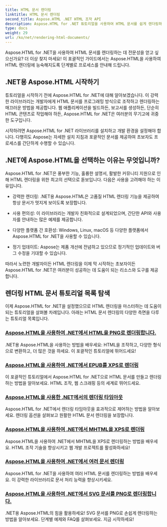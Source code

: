 ```yaml
---
title: HTML 문서 렌더링
linktitle: HTML 문서 렌더링
second_title: Aspose.HTML .NET HTML 조작 API
description: Aspose.HTML for .NET 튜토리얼을 사용하여 HTML 문서를 쉽게 렌더링하는 방법을 알아보세요. HTML 렌더링을 마스터하기 위한 포괄적인 튜토리얼 목록을 살펴보세요.
type: docs
weight: 29
url: /ko/net/rendering-html-documents/
---
```


Aspose.HTML for .NET을 사용하여 HTML 문서를 렌더링하는 데 전문성을 얻고 싶으신가요? 더 이상 찾지 마세요! 이 포괄적인 가이드에서는 Aspose.HTML을 사용하여 HTML 렌더링에 능숙해지도록 단계별로 프로세스를 안내해 드립니다.

## .NET용 Aspose.HTML 시작하기

튜토리얼을 시작하기 전에 Aspose.HTML for .NET에 대해 알아보겠습니다. 이 강력한 라이브러리는 개발자에게 HTML 문서를 프로그래밍 방식으로 조작하고 렌더링하는 매끄러운 방법을 제공합니다. 웹 애플리케이션을 빌드하든, 보고서를 생성하든, 단순히 HTML 콘텐츠로 작업해야 하든, Aspose.HTML for .NET은 여러분의 무기고에 귀중한 도구입니다.

시작하려면 Aspose.HTML for .NET 라이브러리를 설치하고 개발 환경을 설정해야 합니다. 다행히도 Aspose는 자세한 설치 지침과 포괄적인 문서를 제공하여 초보자도 프로세스를 간단하게 수행할 수 있습니다.

## .NET에 Aspose.HTML을 선택하는 이유는 무엇입니까?

Aspose.HTML for .NET은 풍부한 기능, 훌륭한 설명서, 활발한 커뮤니티 지원으로 인해 HTML 렌더링을 위한 최고의 선택으로 돋보입니다. 다음은 사용을 고려해야 하는 이유입니다.

- 강력한 렌더링: .NET용 Aspose.HTML은 고품질 HTML 렌더링 기능을 제공하여 항상 문서가 멋지게 보이도록 보장합니다.

- 사용 편의성: 이 라이브러리는 개발자 친화적으로 설계되었으며, 간단한 API와 사용자를 안내하는 많은 예제를 제공합니다.

- 다양한 플랫폼 간 호환성: Windows, Linux, macOS 등 다양한 플랫폼에서 Aspose.HTML for .NET을 사용할 수 있습니다.

- 정기 업데이트: Aspose는 제품 개선에 전념하고 있으므로 정기적인 업데이트와 버그 수정을 기대할 수 있습니다.

따라서 노련한 개발자이든 HTML 렌더링을 이제 막 시작하는 초보자이든 Aspose.HTML for .NET은 여러분이 성공하는 데 도움이 되는 리소스와 도구를 제공합니다.

## 렌더링 HTML 문서 튜토리얼 목록 탐색

이제 Aspose.HTML for .NET을 설정했으므로 HTML 렌더링을 마스터하는 데 도움이 되는 튜토리얼을 살펴볼 차례입니다. 아래는 HTML 문서 렌더링의 다양한 측면을 다루는 튜토리얼 목록입니다.

### [Aspose.HTML을 사용하여 .NET에서 HTML을 PNG로 렌더링합니다.](./render-html-as-png/)
.NET용 Aspose.HTML을 사용하는 방법을 배우세요: HTML을 조작하고, 다양한 형식으로 변환하고, 더 많은 것을 하세요. 이 포괄적인 튜토리얼에 뛰어드세요!
### [Aspose.HTML을 사용하여 .NET에서 EPUB를 XPS로 렌더링](./render-epub-as-xps/)
이 포괄적인 튜토리얼에서 Aspose.HTML for .NET으로 HTML 문서를 만들고 렌더링하는 방법을 알아보세요. HTML 조작, 웹 스크래핑 등의 세계로 뛰어드세요.
### [Aspose.HTML을 사용한 .NET에서의 렌더링 타임아웃](./rendering-timeout/)
Aspose.HTML for .NET에서 렌더링 타임아웃을 효과적으로 제어하는 방법을 알아보세요. 렌더링 옵션을 살펴보고 원활한 HTML 문서 렌더링을 보장합니다.
### [Aspose.HTML을 사용하여 .NET에서 MHTML을 XPS로 렌더링](./render-mhtml-as-xps/)
 Aspose.HTML을 사용하여 .NET에서 MHTML을 XPS로 렌더링하는 방법을 배우세요. HTML 조작 기술을 향상시키고 웹 개발 프로젝트를 활성화하세요!
### [Aspose.HTML을 사용하여 .NET에서 여러 문서 렌더링](./render-multiple-documents/)
Aspose.HTML for .NET을 사용하여 여러 HTML 문서를 렌더링하는 방법을 배우세요. 이 강력한 라이브러리로 문서 처리 능력을 향상시키세요.
### [Aspose.HTML을 사용하여 .NET에서 SVG 문서를 PNG로 렌더링합니다.](./render-svg-doc-as-png/)
.NET용 Aspose.HTML의 힘을 활용하세요! SVG 문서를 PNG로 손쉽게 렌더링하는 방법을 알아보세요. 단계별 예제와 FAQ를 살펴보세요. 지금 시작하세요!